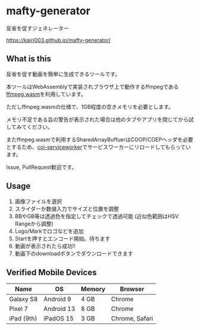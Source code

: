 # mafty-generator
反省を促すジェネレーター

https://kairi003.github.io/mafty-generator/


## What is this

反省を促す動画を簡単に生成できるツールです。

本ツールはWebAssemblyで実装されブラウザ上で動作するffmpegである[ffmpeg.wasm](https://github.com/ffmpegwasm/ffmpeg.wasm)を利用しています。

ただしffmpeg.wasmの仕様で、1GB程度の空きメモリを必要とします。

メモリ不足である旨の警告が表示された場合は他のタブやアプリを閉じてから試してみてください。

またffmpeg.wasmで利用するSharedArrayBuffuerはCOOP/COEPヘッダを必要とするため、[coi-serviceworker](https://github.com/gzuidhof/coi-serviceworker)でサービスワーカーにリロードしてもらっています。

Issue, PullRequest歓迎です。

## Usage

1. 画像ファイルを選択
1. スライダーか数値入力でサイズと位置を調整
1. BBやGB等は透過色を指定してチェックで透過可能 (近似色範囲はHSV Rangeから調整)
1. Logo/Markでロゴなどを追加
1. Startを押すとエンコード開始。待ちます
1. 動画が表示されたら成功!!
1. 動画下のdownloadボタンでダウンロードできます


## Verified Mobile Devices
| Name |  OS  | Memory | Browser |
| ---- | ---- | ----   | ----    |
| Galaxy S8 | Android 9  | 4 GB | Chrome |
| Pixel 7   | Android 13 | 8 GB | Chrome |
| iPad (9th) | iPadOS 15 | 3 GB | Chrome, Safari|
